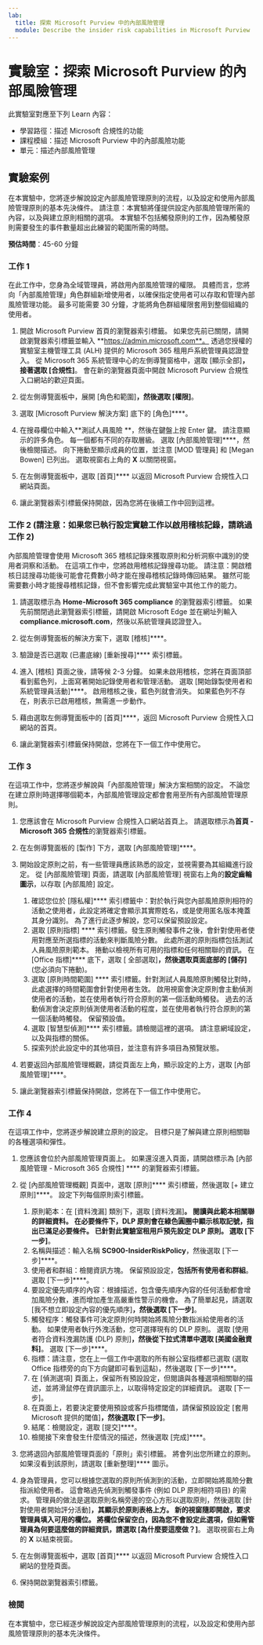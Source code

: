 ```yaml
---
lab:
  title: 探索 Microsoft Purview 中的內部風險管理
  module: Describe the insider risk capabilities in Microsoft Purview
---
```


# 實驗室：探索 Microsoft Purview 的內部風險管理

此實驗室對應至下列 Learn 內容：

- 學習路徑：描述 Microsoft 合規性的功能
- 課程模組：描述 Microsoft Purview 中的內部風險功能
- 單元：描述內部風險管理

## 實驗案例

在本實驗中，您將逐步解說設定內部風險管理原則的流程，以及設定和使用內部風險管理原則的基本先決條件。  請注意：本實驗將僅提供設定內部風險管理所需的內容，以及與建立原則相關的選項。  本實驗不包括觸發原則的工作，因為觸發原則需要發生的事件數量超出此練習的範圍所需的時間。

**預估時間**：45-60 分鐘

### 工作 1

在此工作中，您身為全域管理員，將啟用內部風險管理的權限。  具體而言，您將向「內部風險管理」角色群組新增使用者，以確保指定使用者可以存取和管理內部風險管理功能。  最多可能需要 30 分鐘，才能將角色群組權限套用到整個組織的使用者。

1. 開啟 Microsoft Purview 首頁的瀏覽器索引標籤。  如果您先前已關閉，請開啟瀏覽器索引標籤並輸入 **https://admin.microsoft.com**。 透過您授權的實驗室主機管理工具 (ALH) 提供的 Microsoft 365 租用戶系統管理員認證登入。 從 Microsoft 365 系統管理中心的左側導覽窗格中，選取 [顯示全部]****，接著選取 [合規性]****。  會在新的瀏覽器頁面中開啟 Microsoft Purview 合規性入口網站的歡迎頁面。  

1. 從左側導覽面板中，展開 [角色和範圍]****，然後選取 [權限]****。

1. 選取 [Microsoft Purview 解決方案] 底下的 [角色]****。

1. 在搜尋欄位中輸入**測試人員風險 **，然後在鍵盤上按 Enter 鍵。  請注意顯示的許多角色。  每一個都有不同的存取層級。  選取 [內部風險管理]****，然後檢閱描述。  向下捲動至顯示成員的位置，並注意 [MOD 管理員] 和 [Megan Bowen] 已列出。 選取視窗右上角的 **X** 以關閉視窗。

1. 在左側導覽面板中，選取 [首頁]**** 以返回 Microsoft Purview 合規性入口網站頁面。

1. 讓此瀏覽器索引標籤保持開啟，因為您將在後續工作中回到這裡。

### 工作 2 (請注意：如果您已執行設定實驗工作以啟用稽核記錄，請跳過工作 2)

內部風險管理會使用 Microsoft 365 稽核記錄來獲取原則和分析洞察中識別的使用者洞察和活動。 在這項工作中，您將啟用稽核記錄搜尋功能。 請注意：開啟稽核日誌搜尋功能後可能會花費數小時才能在搜尋稽核記錄時傳回結果。  雖然可能需要數小時才能搜尋稽核記錄，但不會影響完成此實驗室中其他工作的能力。

1. 請選取標示為 **Home-Microsoft 365 compliance** 的瀏覽器索引標籤。  如果先前關閉過此瀏覽器索引標籤，請開啟 Microsoft Edge 並在網址列輸入 **compliance.microsoft.com**，然後以系統管理員認證登入。

1. 從左側導覽面板的解決方案下，選取 [稽核]****。

1. 驗證是否已選取 (已畫底線) [重新搜尋]**** 索引標籤。

1. 進入 [稽核] 頁面之後，請等候 2-3 分鐘。  如果未啟用稽核，您將在頁面頂部看到藍色列，上面寫著開始記錄使用者和管理活動。  選取 [開始錄製使用者和系統管理員活動]****。  啟用稽核之後，藍色列就會消失。  如果藍色列不存在，則表示已啟用稽核，無需進一步動作。

1. 藉由選取左側導覽面板中的 [首頁]****，返回 Microsoft Purview 合規性入口網站的首頁。

1. 讓此瀏覽器索引標籤保持開啟，您將在下一個工作中使用它。

### 工作 3

在這項工作中，您將逐步解說與「內部風險管理」解決方案相關的設定。  不論您在建立原則時選擇哪個範本，內部風險管理設定都會套用至所有內部風險管理原則。

1. 您應該會在 Microsoft Purview 合規性入口網站首頁上。 請選取標示為**首頁 - Microsoft 365 合規性**的瀏覽器索引標籤。

1. 在左側導覽面板的 [製作] 下方，選取 [內部風險管理]****。

1. 開始設定原則之前，有一些管理員應該熟悉的設定，並視需要為其組織進行設定。 從 [內部風險管理] 頁面，請選取 [內部風險管理] 視窗右上角的**設定齒輪圖示**，以存取 [內部風險] 設定。  
    1. 確認您位於 [隱私權]**** 索引標籤中：對於執行與您內部風險原則相符的活動之使用者，此設定將確定會顯示其實際姓名，或是使用匿名版本掩蓋其身分識別。  為了進行此逐步解說，您可以保留預設設定。
    1. 選取 [原則指標] **** 索引標籤。發生原則觸發事件之後，會針對使用者使用對應至所選指標的活動來判斷風險分數。 此處所選的原則指標包括測試人員風險原則範本。  捲動以檢視所有可用的指標和任何相關聯的資訊。 在 [Office 指標]**** 底下，選取 [ 全部選取]****，然後選取頁面底部的 [儲存]**** (您必須向下捲動)。
    1. 選取 [原則時間範圍] **** 索引標籤。針對測試人員風險原則觸發比對時，此處選擇的時間範圍會針對使用者生效。   啟用視窗會決定原則會主動偵測使用者的活動，並在使用者執行符合原則的第一個活動時觸發。 過去的活動偵測會決定原則偵測使用者活動的程度，並在使用者執行符合原則的第一個活動時觸發。  保留預設值。
    1. 選取 [智慧型偵測]**** 索引標籤。請檢閱這裡的選項。  請注意網域設定，以及與指標的關係。
    1. 探索列於此設定中的其他項目，並注意有許多項目為預覽狀態。

1. 若要返回內部風險管理概觀，請從頁面左上角，顯示設定的上方，選取 [內部風險管理]****。

1. 讓此瀏覽器索引標籤保持開啟，您將在下一個工作中使用它。

### 工作 4

在這項工作中，您將逐步解說建立原則的設定。  目標只是了解與建立原則相關聯的各種選項和彈性。

1. 您應該會位於內部風險管理頁面上。  如果還沒進入頁面，請開啟標示為 [內部風險管理 - Microsoft 365 合規性] **** 的瀏覽器索引標籤。

1. 從 [內部風險管理概觀] 頁面中，選取 [原則]**** 索引標籤，然後選取 [+ 建立原則]****。  設定下列每個原則索引標籤。

    1. 原則範本：在 [資料洩漏] 類別下，選取 [資料洩漏]****。  閱讀與此範本相關聯的詳細資料。 在必要條件下，DLP 原則會在綠色圓圈中顯示核取記號，指出已滿足必要條件。  已針對此實驗室租用戶預先設定 DLP 原則。 選取 [下一步]****。 
    1. 名稱與描述：輸入名稱 **SC900-InsiderRiskPolicy**，然後選取 [下一步]****。
    1. 使用者和群組：檢閱資訊方塊。  保留預設設定，**包括所有使用者和群組**。  選取 [下一步]****。
    1. 要設定優先順序的內容：根據描述，包含優先順序內容的任何活動都會增加風險分數，進而增加產生高嚴重性警示的機會。 為了簡單起見，請選取 [我不想立即設定內容的優先順序]****，然後選取 [下一步]****。
    1. 觸發程序：觸發事件可決定原則何時開始將風險分數指派給使用者的活動。  如果使用者執行外洩活動，您可選擇現有的 DLP 原則。 選取 [使用者符合資料洩漏防護 (DLP) 原則]****，然後從下拉式清單中選取 [美國金融資料]****。 選取 [下一步]****。
    1. 指標：請注意，您在上一個工作中選取的所有辦公室指標都已選取 (選取 Office 指標旁的向下方向鍵即可看到這點)，然後選取 [下一步]****。
    1. 在 [偵測選項] 頁面上，保留所有預設設定，但閱讀與各種選項相關聯的描述，並將滑鼠停在資訊圖示上，以取得特定設定的詳細資訊。  選取 [下一步]。
    1. 在頁面上，若要決定要使用預設或客戶指標閾值，請保留預設設定 [套用 Microsoft 提供的閾值]****，然後選取 [下一步]****。
    1. 結尾：檢閱設定，選取 [提交]****。
    1. 檢閱接下來會發生什麼情況的描述，然後選取 [完成]****。

1. 您將退回內部風險管理頁面的「原則」索引標籤。  將會列出您所建立的原則。  如果沒看到該原則，請選取 [重新整理]**** 圖示。

1. 身為管理員，您可以根據您選取的原則所偵測到的活動，立即開始將風險分數指派給使用者。 這會略過先偵測到觸發事件 (例如 DLP 原則相符項目) 的需求。  管理員的做法是選取原則名稱旁邊的空心方形以選取原則，然後選取 [針對使用者開始評分活動]****，其顯示於原則表格上方。  新的視窗隨即開啟，要求管理員填入可用的欄位。 將欄位保留空白，因為您不會設定此選項，但如需管理員為何要這麼做的詳細資訊，請選取 [為什麼要這麼做？]****。  選取視窗右上角的 **X** 以結束視窗。

1. 在左側導覽面板中，選取 [首頁]**** 以返回 Microsoft Purview 合規性入口網站的登陸頁面。

1. 保持開啟瀏覽器索引標籤。

### 檢閱

在本實驗中，您已經逐步解說設定內部風險管理原則的流程，以及設定和使用內部風險管理原則的基本先決條件。
